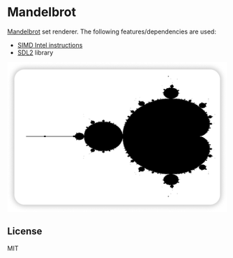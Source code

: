 # Mandelbrot

[Mandelbrot] set renderer.
The following features/dependencies are used: 
- [SIMD Intel instructions]
- [SDL2] library 

<img src="img/mandelbrot.png" alt="drawing" width="800"/>

[Mandelbrot]: https://en.wikipedia.org/wiki/Plotting_algorithms_for_the_Mandelbrot_set
[SDL2]:       https://www.libsdl.org/download-2.0.php
[SIMD Intel instructions]: https://www.intel.com/content/www/us/en/docs/intrinsics-guide/index.html

## License
MIT
